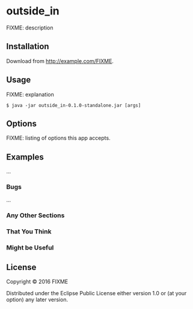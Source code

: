 # outside_in

FIXME: description

## Installation

Download from http://example.com/FIXME.

## Usage

FIXME: explanation

    $ java -jar outside_in-0.1.0-standalone.jar [args]

## Options

FIXME: listing of options this app accepts.

## Examples

...

### Bugs

...

### Any Other Sections
### That You Think
### Might be Useful

## License

Copyright © 2016 FIXME

Distributed under the Eclipse Public License either version 1.0 or (at
your option) any later version.

